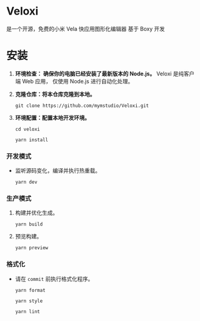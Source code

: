 # Veloxi
是一个开源，免费的小米 Vela 快应用图形化编辑器
基于 Boxy 开发
# 安装

1. **环境检查： 确保你的电脑已经安装了最新版本的 Node.js。**
   Veloxi 是纯客户端 Web 应用，
   仅使用 Node.js 进行自动化处理。

2. **克隆仓库：将本仓库克隆到本地。** 

   ```shell
   git clone https://github.com/mymstudio/Veloxi.git
   ```

3. **环境配置：配置本地开发环境。**

   ```shell
   cd veloxi
   ```

   ```shell
   yarn install
   ```

### 开发模式

- 监听源码变化，编译并执行热重载。

  ```shell
  yarn dev
  ```

### 生产模式

1. 构建并优化生成。

   ```shell
   yarn build
   ```

2. 预览构建。

   ```shell
   yarn preview
   ```

### 格式化

- 请在 `commit` 前执行格式化程序。

  ```shell
  yarn format
  ```

  ```shell
  yarn style
  ```

  ```shell
  yarn lint
  ```
